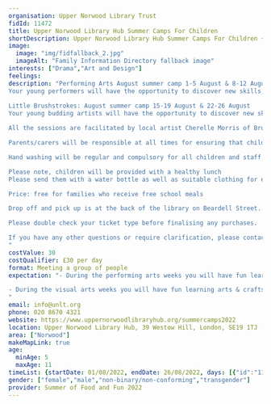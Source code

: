 ```yaml
---
organisation: Upper Norwood Library Trust
fidId: 11472
title: Upper Norwood Library Hub Summer Camps For Children
shortDescription: Upper Norwood Library Hub Summer Camps For Children + description
image:
  image: "img/fidfallback_2.jpg"
  imageAlt: "Family Information Directory fallback image"
interests: ["Drama","Art and Design"]
feelings:
description: "Performing Arts August summer camp 1-5 August & 8-12 August
Your young performers will have the opportunity to discover new skills, techniques and make some new friends as they spend the holidays having fun, creating and exploring drama, movement and music.                    
         
Little Brushstrokes: August summer camp 15-19 August & 22-26 August 
Your young budding artists will have the opportunity to discover new skills, techniques and learn about famous artists form around the world and their work as they spend the holidays having fun, creating and exploring art.

All the sessions are facilitated by local artist Cherelle Morris of Brushstrokes Art. 

Parents/carers will be responsible at all times for ensuring that children to do not attend on the day if they are showing any signs or symptoms or illness. 

Hand washing will be regular and compulsory for all children and staff throughout the days.

Please note, children will be provided with a healthy lunch
Please send them with a water bottle as well as suitable clothing for each day.

Price: free for families who receive free school meals

Drop off and pick up is at the back of the library on Beardell Street.

Please double check your ticket type before finalising any purchases.

If you have any other questions or require clarification, please contact us via email or telephone.
"
costValue: 30
costQualifier: £30 per day
format: Meeting a group of people
expectation: "- During the performing arts weeks you will have fun learning acting, drama and improvisation. 

- During the visual arts weeks you will have fun learning arts & crafts activities, things like drawing painting and sculpture. 
"
email: info@unlt.org
phone: 020 8670 4321
website: https://www.uppernorwoodlibraryhub.org/summercamps2022
location: Upper Norwood Library Hub, 39 Westow Hill, London, SE19 1TJ
area: ["Norwood"]
makeMapLink: true
age:
  minAge: 5
  maxAge: 11
timeList: {startDate: 01/08/2022, endDate: 26/08/2022, days: [{"id":"11472","fis_provider_name":"Upper Norwood Library Hub Summer Camps For Children","day":"Monday","start_time":"9:30 AM","end_time":"4:30 PM"},{"id":"11472","fis_provider_name":"Upper Norwood Library Hub Summer Camps For Children","day":"Tuesday","start_time":"9:30 AM","end_time":"4:30 PM"},{"id":"11472","fis_provider_name":"Upper Norwood Library Hub Summer Camps For Children","day":"Wednesday","start_time":"9:30 AM","end_time":"4:30 PM"},{"id":"11472","fis_provider_name":"Upper Norwood Library Hub Summer Camps For Children","day":"Thursday","start_time":"9:30 AM","end_time":"4:30 PM"},{"id":"11472","fis_provider_name":"Upper Norwood Library Hub Summer Camps For Children","day":"Friday","start_time":"9:30 AM","end_time":"4:30 PM"}] }
gender: ["female","male","non-binary/non-conforming","transgender"]
provider: Summer of Food and Fun 2022
---
```


